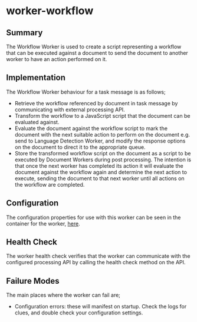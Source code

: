 # worker-workflow

## Summary

The Workflow Worker is used to create a script representing a workflow that can be executed against a document to send the document to another worker to have an action performed on it.

## Implementation

The Workflow Worker behaviour for a task message is as follows;

- Retrieve the workflow referenced by document in task message by communicating with external processing API.
- Transform the workflow to a JavaScript script that the document can be evaluated against.
- Evaluate the document against the workflow script to mark the document with the next suitable action to perform on the document e.g. send to Language Detection Worker, and modify the response options on the document to direct it to the appropriate queue.
- Store the transformed workflow script on the document as a script to be executed by Document Workers during post processing. The intention is that once the next worker has completed its action it will evaluate the document against the workflow again and determine the next action to execute, sending the document to that next worker until all actions on the workflow are completed.

## Configuration

The configuration properties for use with this worker can be seen in the container for the worker, [here](../worker-workflow-container).

## Health Check

The worker health check verifies that the worker can communicate with the configured processing API by calling the health check method on the API.

## Failure Modes

The main places where the worker can fail are;

- Configuration errors: these will manifest on startup. Check the logs for clues, and double check your configuration settings.
